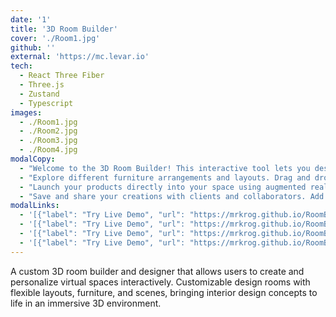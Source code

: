 ```yaml
---
date: '1'
title: '3D Room Builder'
cover: './Room1.jpg'
github: ''
external: 'https://mc.levar.io'
tech:
  - React Three Fiber
  - Three.js
  - Zustand
  - Typescript
images:
  - ./Room1.jpg
  - ./Room2.jpg
  - ./Room3.jpg
  - ./Room4.jpg
modalCopy:
  - "Welcome to the 3D Room Builder! This interactive tool lets you design and customize virtual spaces in real-time. Start by selecting room layouts and see your vision come to life."
  - "Explore different furniture arrangements and layouts. Drag and drop furniture pieces, adjust lighting, and experiment with various styles to create your perfect space."
  - "Launch your products directly into your space using augmented reality. Experience how furniture and decor look in your actual environment before making any purchases."
  - "Save and share your creations with clients and collaborators. Add items to your cart and complete purchases directly from your designs. Export high-quality renders and manage multiple design projects all in one place."
modalLinks:
  - '[{"label": "Try Live Demo", "url": "https://mrkrog.github.io/RoomBuilder/"}]'
  - '[{"label": "Try Live Demo", "url": "https://mrkrog.github.io/RoomBuilder/"}]'
  - '[{"label": "Try Live Demo", "url": "https://mrkrog.github.io/RoomBuilder/"}]'
  - '[{"label": "Try Live Demo", "url": "https://mrkrog.github.io/RoomBuilder/"}]'
---
```


A custom 3D room builder and designer that allows users to create and personalize virtual spaces interactively. Customizable design rooms with flexible layouts, furniture, and scenes, bringing interior design concepts to life in an immersive 3D environment.
